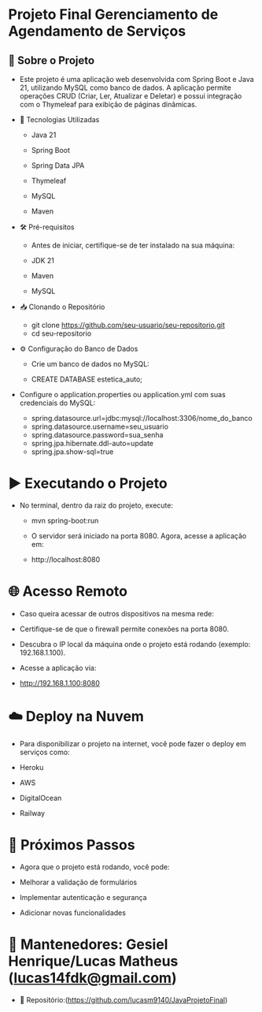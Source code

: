 # Projeto Final Gerenciamento de Agendamento de Serviços

## 📌 Sobre o Projeto

- Este projeto é uma aplicação web desenvolvida com Spring Boot e Java 21, utilizando MySQL como banco de dados. A aplicação permite operações CRUD (Criar, Ler, Atualizar e Deletar) e possui integração com o Thymeleaf para exibição de páginas dinâmicas.

- 🚀 Tecnologias Utilizadas

  - Java 21

  - Spring Boot

  - Spring Data JPA

  - Thymeleaf

  - MySQL

  - Maven

- 🛠️ Pré-requisitos

  - Antes de iniciar, certifique-se de ter instalado na sua máquina:

  - JDK 21

  - Maven

  - MySQL

- 📥 Clonando o Repositório

  - git clone https://github.com/seu-usuario/seu-repositorio.git
  - cd seu-repositorio

- ⚙️ Configuração do Banco de Dados

  - Crie um banco de dados no MySQL:

  - CREATE DATABASE estetica_auto;

- Configure o application.properties ou application.yml com suas credenciais do MySQL:

    - spring.datasource.url=jdbc:mysql://localhost:3306/nome_do_banco
    - spring.datasource.username=seu_usuario
    - spring.datasource.password=sua_senha
    - spring.jpa.hibernate.ddl-auto=update
    - spring.jpa.show-sql=true

# ▶️ Executando o Projeto

- No terminal, dentro da raiz do projeto, execute:

  - mvn spring-boot:run

  - O servidor será iniciado na porta 8080. Agora, acesse a aplicação em:
  - http://localhost:8080

# 🌐 Acesso Remoto

- Caso queira acessar de outros dispositivos na mesma rede:

- Certifique-se de que o firewall permite conexões na porta 8080.

- Descubra o IP local da máquina onde o projeto está rodando (exemplo: 192.168.1.100).

- Acesse a aplicação via:

- http://192.168.1.100:8080

# ☁️ Deploy na Nuvem

- Para disponibilizar o projeto na internet, você pode fazer o deploy em serviços como:

- Heroku

- AWS

- DigitalOcean

- Railway

# 📌 Próximos Passos

- Agora que o projeto está rodando, você pode:

- Melhorar a validação de formulários

- Implementar autenticação e segurança

- Adicionar novas funcionalidades

# 🔧 Mantenedores: Gesiel Henrique/Lucas Matheus (lucas14fdk@gmail.com)
- 📂 Repositório:(https://github.com/lucasm9140/JavaProjetoFinal)

